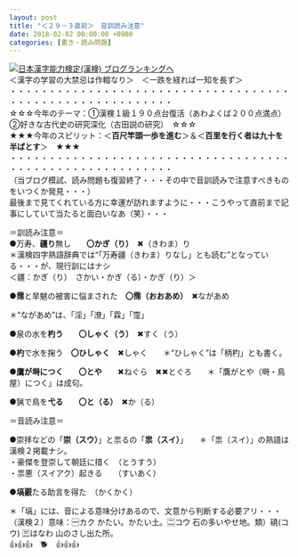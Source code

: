 ```yaml
---
layout: post
title: "＜２９－３直前＞　音訓読み注意"
date: 2018-02-02 00:00:00 +0900
categories: [書き・読み問題]
---
```


[![](/syuusyuu9701/assets/images/＜２９－３直前＞-音訓読み注意-br_c_3028_1.gif)](http://blog.with2.net/link.php?1659096:3028 "日本漢字能力検定(漢検) ブログランキングへ")[日本漢字能力検定(漢検) ブログランキングへ](http://blog.with2.net/link.php?1659096:3028)  
＜漢字の学習の大禁忌は作輟なり＞　＜一跌を経れば一知を長ず＞  
・・・・・・・・・・・・・・・・・・・・・・・・・・・・・・・・・・・・・・・・・・・・・・・・・・・・・・・・・  
☆☆☆今年のテーマ：①漢検１級１９０点台復活（あわよくば２００点満点）　②好きな古代史の研究深化（古田説の研究）　☆☆☆  
★★★今年のスピリット：＜**百尺竿頭一歩を進む**＞＆＜**百里を行く者は九十を半ばとす**＞　★★★  
・・・・・・・・・・・・・・・・・・・・・・・・・・・・・・・・・・・・・・・・・・・・・・・・・・・・・・・・・  
（当ブログ模試、読み問題も復習終了・・・その中で音訓読みで注意すべきものをいつくか発見・・・）  
最後まで見てくれている方に幸運が訪れますように・・・こうやって直前まで記事にしていて当たると面白いなあ（笑）・・・  
  
＝訓読み注意＝  
●万寿、**疆り**無し　　**〇かぎ（り）**　✖（きわま）り  
＊漢検四字熟語辞典では“「万寿疆（きわま）りなし」とも読む”となっている・・・が、現行訓にはナシ  
＜疆：かぎ（り）　さかい・かぎ（る）・かぎ（り）＞  
  
●**霈**と旱魃の被害に悩まされた　**〇霈（おおあめ）**　✖ながあめ  
  
＊“ながあめ”は、「淫」「潦」「霖」「霪」  
  
●泉の水を**杓う**　　**〇しゃく（う）**　✖すく（う）  
  
●**杓**で水を掬う　**〇ひしゃく**　✖しゃく　　＊“ひしゃく”は「柄杓」とも書く。  
  
●**鷹が塒につく**　　**〇とや**　　✖ねぐら　✖✖とぐろ　　＊「鷹がとや（塒・鳥屋）につく」は成句。  
  
●猟で鳥を**弋る**　　**〇と（る）**　✖か（る）  
  
＝音読み注意＝  
  
●崇拝などの「**崇（スウ）**」と祟るの「**祟（スイ）**」　　＊「祟（スイ）」の熟語は漢検２掲載ナシ。  
・豪傑を登崇して朝廷に措く　（とうすう）  
・祟悪（スイアク）起きる　　（すいあく）　  
  
●**塙覈**たる助言を得た　（かくかく）  
  
＊「塙」には、音による意味分けあるので、文意から判断する必要アリ・・・  
（漢検２）意味：🈩カク かたい。かたい土。🈔コウ 石の多いやせ地。類）磽(コウ) 🈪はなわ 山のさし出た所。  
👍👍👍　🐕　👍👍👍